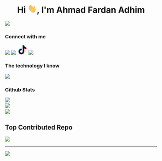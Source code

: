 <h1 align="center">Hi <img src="https://raw.githubusercontent.com/ABSphreak/ABSphreak/master/gifs/Hi.gif" width="30">, I'm Ahmad Fardan Adhim</h1>

![](https://komarev.com/ghpvc/?username=dimcodes&style=for-the-badge)

<h3>Connect with me</h3>

[<img src="https://skillicons.dev/icons?i=instagram" width="34">](https://instagram.com/ddrinim)
[<img src="https://go-skill-icons.vercel.app/api/icons?i=youtube" width="34">](https://youtube.com/@vvrdim)
[<img src="https://raw.githubusercontent.com/CLorant/readme-social-icons/main/large/colored/tiktok.svg" width="34">](https://tiktok.com/@vvrdim)
[<img src="https://skillicons.dev/icons?i=gmail&theme=light" width="34">](mailto:fardanadhim@gmail.com)

<h3>The technology I know</h3>

<img src="https://skillicons.dev/icons?i=html,css,js,cpp,firebase,supabase,github,vscode,netlify,cloudflare,bootstrap,vercel,jquery,wordpress,canva,portfolio,apache,chakra&perline=9" width="600"/>

<h3>Github Stats</h3>

![](https://github-readme-stats.vercel.app/api?username=dimcodes&theme=**default_light**&hide_border=false&include_all_commits=true&count_private=false)<br/>
![](https://nirzak-streak-stats.vercel.app/?user=dimcodes&theme=**default_light**&hide_border=false)<br/>
![](https://github-readme-stats.vercel.app/api/top-langs/?username=dimcodes&theme=**default_light**&hide_border=false&include_all_commits=true&count_private=false&layout=compact)


<h2>Top Contributed Repo</h2>

![](https://github-contributor-stats.vercel.app/api?username=dimcodes&limit=5&theme=**default_light**&combine_all_yearly_contributions=true)

---

[![](https://visitcount.itsvg.in/api?id=dimcodes&icon=0&color=0)](https://visitcount.itsvg.in)
